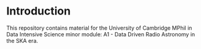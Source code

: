 # Introduction
This repository contains material for the University of Cambridge MPhil in Data Intensive Science minor module: A1 - Data Driven Radio Astronomy in the SKA era.
